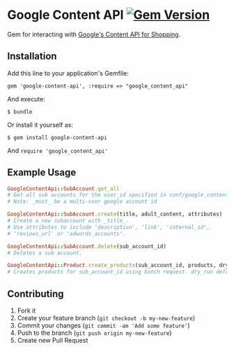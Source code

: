 # Google Content API [![Gem Version](https://badge.fury.io/rb/google-content-api.png)](http://badge.fury.io/rb/google-content-api)

Gem for interacting with [Google's Content API for Shopping](https://developers.google.com/shopping-content/).

## Installation

Add this line to your application's Gemfile:

    gem 'google-content-api', :require => "google_content_api"

And execute:

    $ bundle

Or install it yourself as:

    $ gem install google-content-api

And `require 'google_content_api'`

## Example Usage

```ruby
GoogleContentApi::SubAccount.get_all
# Get all sub accounts for the user_id specified in conf/google_content_api.yml
# Note: _must_ be a multi-user google account id

GoogleContentApi::SubAccount.create(title, adult_content, attributes)
# Create a new subaccount with _title_.
# Use attributes to include 'description', 'link', 'internal_id',
# 'reviews_url' or 'adwords_accounts'.

GoogleContentApi::SubAccount.delete(sub_account_id)
# Deletes a sub account.

GoogleContentApi::Product.create_products(sub_account_id, products, dry_run)
# Creates products for sub_account_id using batch request. dry_run defaults to false (used for debugging)
```

## Contributing

1. Fork it
2. Create your feature branch (`git checkout -b my-new-feature`)
3. Commit your changes (`git commit -am 'Add some feature'`)
4. Push to the branch (`git push origin my-new-feature`)
5. Create new Pull Request
